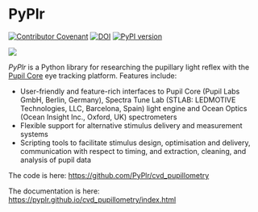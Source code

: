 PyPlr
=====

[![Contributor Covenant](https://img.shields.io/badge/Contributor%20Covenant-2.0-4baaaa.svg)](./CODE_OF_CONDUCT.md) [![DOI](https://zenodo.org/badge/249983560.svg)](https://zenodo.org/badge/latestdoi/249983560) [![PyPI version](https://badge.fury.io/py/pyplr.svg)](https://badge.fury.io/py/pyplr)

![](logo/orange_eye.png)

*PyPlr* is a Python library for researching the pupillary light reflex with the [Pupil Core](https://pupil-labs.com/products/core/ "Pupil Core eye tracking platform") eye tracking platform. Features include:

- User-friendly and feature-rich interfaces to Pupil Core (Pupil Labs GmbH, Berlin, Germany), Spectra Tune Lab (STLAB: LEDMOTIVE Technologies, LLC, Barcelona, Spain) light engine and Ocean Optics (Ocean Insight Inc., Oxford, UK) spectrometers
- Flexible support for alternative stimulus delivery and measurement systems
- Scripting tools to facilitate stimulus design, optimisation and delivery, communication with respect to timing, and extraction, cleaning, and analysis of pupil data

The code is here: https://github.com/PyPlr/cvd_pupillometry

The documentation is here: https://pyplr.github.io/cvd_pupillometry/index.html
